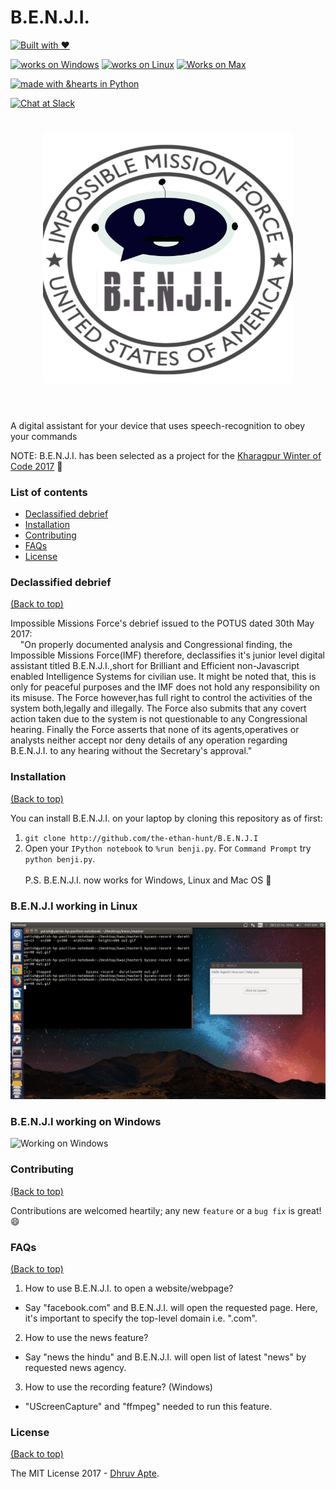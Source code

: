 # B.E.N.J.I.

[![Built with ❤](https://forthebadge.com/images/badges/built-with-love.svg)](https://forthebadge.com/#)

[![works on Windows](https://img.shields.io/badge/works%20on-Windows-blue.svg)](http://shields.io/#your-badge)
[![works on Linux](https://img.shields.io/badge/works%20on-Linux-green.svg)](http://shields.io/#your-badge)
[![Works on Max](https://img.shields.io/badge/works%20on-Mac-yellow.svg)](http://shields.io/#your-badge)


[![made with &hearts in Python](https://img.shields.io/badge/made%20with%20%E2%9D%A4%20in-Python-red.svg)](http://shields.io/#your-badge)

[![Chat at Slack](https://img.shields.io/badge/chat-on%20slack-green.svg?style=flat)](https://join.slack.com/t/benjispace/shared_invite/enQtMjgwOTc4ODE1Nzk2LTE1OGY4MjFlMGVhNWQ2NTRiOTRjMTE5OTFmZDBjNGViZGYwYmI3M2M4ZWJmNjIxYTc5MDFhZjczYTIzNDk2NTE)


<h1 align="center">
	<img width="400" src="https://raw.githubusercontent.com/the-ethan-hunt/B.E.N.J.I./master/benji_final.ico">
	<br>
	<br>
</h1>

A digital assistant for your device that uses speech-recognition to obey your commands

NOTE: B.E.N.J.I. has been selected as a project for the [Kharagpur Winter of Code 2017](https://kwoc.kossiitkgp.in/) :tada:

### List of contents

- [Declassified debrief](#declassified-debrief)
- [Installation](#installation)
- [Contributing](#contributing)
- [FAQs](#faqs)
- [License](#license)

### Declassified debrief 

[(Back to top)](#list-of-contents)

<p>Impossible Missions Force's debrief issued to the POTUS dated 30th May 2017:<br>
&nbsp;&nbsp;&nbsp; "On properly documented analysis and Congressional finding, the Impossible Missions Force(IMF) therefore, declassifies it's junior level digital assistant titled B.E.N.J.I.,short for Brilliant and Efficient non-Javascript enabled Intelligence Systems for civilian use. It might be noted that, this is only for peaceful purposes and the IMF does not hold any responsibility on its misuse. The Force however,has full right to control the activities of the system both,legally and illegally. The Force also submits that any covert action taken due to the system is not questionable to any Congressional hearing. Finally the Force asserts that none of its agents,operatives or analysts neither accept nor deny details of any operation regarding B.E.N.J.I. to any hearing without the Secretary's approval."
</p>

### Installation

[(Back to top)](#list-of-contents)

You can install B.E.N.J.I. on your laptop by cloning this repository as of first:
1. `git clone http://github.com/the-ethan-hunt/B.E.N.J.I`
2. Open your `IPython notebook` to `%run benji.py`. For `Command Prompt` try `python benji.py`. <br><br>
P.S. B.E.N.J.I. now works for Windows, Linux and Mac OS :tada:

### B.E.N.J.I working in Linux
![Working in Linux](working-benjion-linux.gif) 

### B.E.N.J.I working on Windows 
![Working on Windows](working-benji-windows.gif)

### Contributing

[(Back to top)](#list-of-contents)

Contributions are welcomed heartily; any new `feature` or a `bug fix` is great! :smile: <br>

### FAQs

[(Back to top)](#list-of-contents)

1. How to use B.E.N.J.I. to open a website/webpage? 
* Say "facebook.com" and B.E.N.J.I. will open the requested page. Here, it's important to specify the top-level domain i.e. ".com". 
2. How to use the news feature? 
* Say "news the hindu" and B.E.N.J.I. will open list of latest "news" by requested news agency.
3. How to use the recording feature? (Windows)
* "UScreenCapture" and "ffmpeg" needed to run this feature.   

### License

[(Back to top)](#list-of-contents)

The MIT License 2017 - [Dhruv Apte](http://github.com/the-ethan-hunt/).



